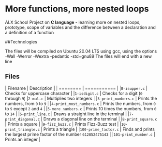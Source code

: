 # More functions, more nested loops

ALX School Project on **C language** - learning more on nested loops, prototype, scope of variables and the difference between a declaration and a definition of a function

##Technologies

The files will be compiled on Ubuntu 20.04 LTS using gcc, using the options -Wall -Werror -Wextra -pedantic -std=gnu89
The files will end with a new line

## Files

| Filename | Description |
| ======== | =========== |
|`0-isupper.c` | Checks for uppercase character |
|`1-isdigit.c` | Checks for a digit (`0` through `9`)
|`2-mul.c` |  Multiplies two integers |
|`3-print_numbers.c` | Prints the numbers, from `0` to `9` |
|`4-print_most_numbers.c` | Prints the numbers, from `0` to `9` except `2` and `4` |
|`5-more_numbers.c` | Prints 10 times the numbers, from `0` to `14` |
|`6-print_line.c` | Draws a straight line in the terminal |
|`7-print_diagonal.c` | Draws a diagonal line on the terminal |
|`8-print_square.c` | Prints a square |
|`9-fizz_buzz.c` | Prints Fizz-Buzz test |
|`10-print_triangle.c` | Prints a triangle |
|`100-prime_factor.c` | Finds and prints the largest prime factor of the number `612852475143` |
|`101-print_number.c` |  Prints an integer |
